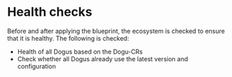 # Health checks

Before and after applying the blueprint, the ecosystem is checked to ensure that it is healthy.
The following is checked:
- Health of all Dogus based on the Dogu-CRs
- Check whether all Dogus already use the latest version and configuration